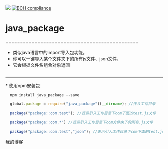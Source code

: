 ![](https://travis-ci.org/294678380/java_package.svg?branch=master) [![BCH compliance](https://bettercodehub.com/edge/badge/294678380/java_package?branch=master)](https://bettercodehub.com/)
# java_package
==============================================

* 类似java语言中的import导入包功能。<br/>
* 你可以一键导入某个文件夹下的所有js文件、json文件，</br>
* 它会根据文件名组合对象返回</br>
 
---------------
* 使用npm安装包
```shell
  npm install java_package --save
```
```javascript
  global.package = require("java_package")(__dirname); //传入工作目录
  
  package("package::com.test"); //表示引入工作目录下com下面的test.js文件
  
  package("package::com.*") //表示引入工作目录下com文件夹下的所有.js文件
  
  package("package::com.test","json"); //表示引入工作目录下com下面的test.json文件
```
[我的博客](http://www.cnblogs.com/ztfjs/) 

